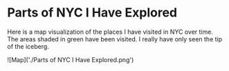 # Parts of NYC I Have Explored

Here is a map visualization of the places I have visited in NYC over time. The areas shaded in green have been visited. I really have only seen the tip of the iceberg.

![Map]('./Parts of NYC I Have Explored.png')


